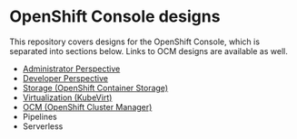 # OpenShift Console designs
This repository covers designs for the OpenShift Console, which is separated into sections below. Links to OCM designs are available as well.

- [Administrator Perspective](http://openshift.github.io/openshift-origin-design/admin-perspective/admin-perspective)
- [Developer Perspective](http://openshift.github.io/openshift-origin-design/dev-perspective/dev-perspective)
- [Storage (OpenShift Container Storage)](http://openshift.github.io/openshift-origin-design/storage/storage)
- [Virtualization (KubeVirt)](http://openshift.github.io/openshift-origin-design/virtualization/virtualization)
- [OCM (OpenShift Cluster Manager)](https://docs.google.com/document/d/13G1d9tvOhIz0DDt4NyuavhCUSTmPR3z1uUEQIpaVvAA/edit#)
- Pipelines
- Serverless
